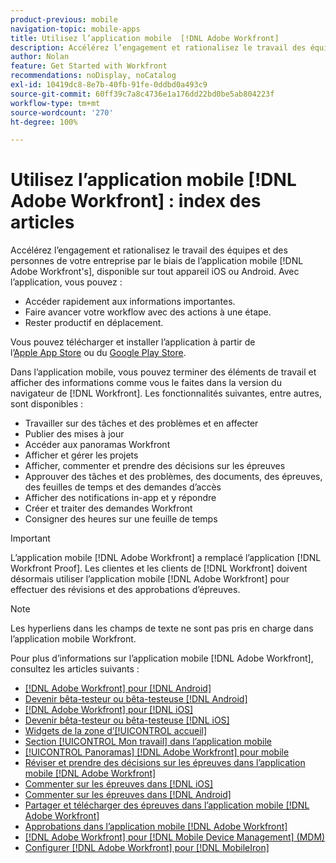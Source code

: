```yaml
---
product-previous: mobile
navigation-topic: mobile-apps
title: Utilisez l’application mobile  [!DNL Adobe Workfront]
description: Accélérez l’engagement et rationalisez le travail des équipes et des personnes de votre entreprise par le biais d’application mobile  [!DNL Adobe Workfront's] , disponible sur tout appareil iOS ou Android.
author: Nolan
feature: Get Started with Workfront
recommendations: noDisplay, noCatalog
exl-id: 10419dc8-8e7b-40fb-91fe-0ddbd0a493c9
source-git-commit: 60ff39c7a8c4736e1a176dd22bd0be5ab804223f
workflow-type: tm+mt
source-wordcount: '270'
ht-degree: 100%

---
```


# Utilisez l’application mobile [!DNL Adobe Workfront] : index des articles

<!-- Audited: 2/2024 -->

Accélérez l’engagement et rationalisez le travail des équipes et des personnes de votre entreprise par le biais de l’application mobile [!DNL Adobe Workfront's], disponible sur tout appareil iOS ou Android. Avec l’application, vous pouvez :

* Accéder rapidement aux informations importantes.
* Faire avancer votre workflow avec des actions à une étape.
* Rester productif en déplacement.

Vous pouvez télécharger et installer l’application à partir de l’[Apple App Store](https://apps.apple.com/fr/app/adobe-workfront/id1033282981) ou du [Google Play Store](https://play.google.com/store/apps/details?id=com.workfront.android.aware).

Dans l’application mobile, vous pouvez terminer des éléments de travail et afficher des informations comme vous le faites dans la version du navigateur de [!DNL Workfront]. Les fonctionnalités suivantes, entre autres, sont disponibles :

* Travailler sur des tâches et des problèmes et en affecter
* Publier des mises à jour
* Accéder aux panoramas Workfront
* Afficher et gérer les projets
* Afficher, commenter et prendre des décisions sur les épreuves
* Approuver des tâches et des problèmes, des documents, des épreuves, des feuilles de temps et des demandes d’accès
* Afficher des notifications in-app et y répondre
* Créer et traiter des demandes Workfront
* Consigner des heures sur une feuille de temps

>[!IMPORTANT]
>
>L’application mobile [!DNL Adobe Workfront] a remplacé l’application [!DNL Workfront Proof]. Les clientes et les clients de [!DNL Workfront] doivent désormais utiliser l’application mobile [!DNL Adobe Workfront] pour effectuer des révisions et des approbations d’épreuves.

>[!NOTE]
>
>Les hyperliens dans les champs de texte ne sont pas pris en charge dans l’application mobile Workfront.

Pour plus d’informations sur l’application mobile [!DNL Adobe Workfront], consultez les articles suivants :

* [[!DNL Adobe Workfront] pour  [!DNL Android]](../../../workfront-basics/mobile-apps/using-the-workfront-mobile-app/workfront-for-android.md)
* [Devenir bêta-testeur ou bêta-testeuse  [!DNL Android] ](../../../workfront-basics/mobile-apps/using-the-workfront-mobile-app/android-beta-tester.md)
* [[!DNL Adobe Workfront] pour  [!DNL iOS]](../../../workfront-basics/mobile-apps/using-the-workfront-mobile-app/workfront-for-ios.md)
* [Devenir bêta-testeur ou bêta-testeuse  [!DNL iOS] ](../../../workfront-basics/mobile-apps/using-the-workfront-mobile-app/ios-beta-tester.md)
* [Widgets de la zone d’[!UICONTROL accueil]](../../../workfront-basics/mobile-apps/using-the-workfront-mobile-app/home-area-widgets-mobile.md)
* [Section [!UICONTROL Mon travail] dans l’application mobile](../../../workfront-basics/mobile-apps/using-the-workfront-mobile-app/my-work-section-mobile.md)
* [[!UICONTROL Panoramas] [!DNL Adobe Workfront] pour mobile](/help/quicksilver/workfront-basics/mobile-apps/using-the-workfront-mobile-app/mobile-boards.md)
* [Réviser et prendre des décisions sur les épreuves dans l’application mobile  [!DNL Adobe Workfront] ](../../../workfront-basics/mobile-apps/using-the-workfront-mobile-app/work-with-proofs-in-mobile-app.md)
* [Commenter sur les épreuves dans  [!DNL iOS]](../../../workfront-basics/mobile-apps/using-the-workfront-mobile-app/comment-on-proofs-ios.md)
* [Commenter sur les épreuves dans  [!DNL Android]](../../../workfront-basics/mobile-apps/using-the-workfront-mobile-app/comment-on-proofs-android.md)
* [Partager et télécharger des épreuves dans l’application mobile  [!DNL Adobe Workfront] ](../../../workfront-basics/mobile-apps/using-the-workfront-mobile-app/share-proofs-mobile.md)
* [Approbations dans l’application mobile  [!DNL Adobe Workfront] ](../../../workfront-basics/mobile-apps/using-the-workfront-mobile-app/approvals-in-mobile-app.md)
* [[!DNL Adobe Workfront] pour [!DNL Mobile Device Management] (MDM)](../../../workfront-basics/mobile-apps/using-the-workfront-mobile-app/wf-mdm.md)
* [Configurer  [!DNL Adobe Workfront]  pour  [!DNL MobileIron]](../../../workfront-basics/mobile-apps/using-the-workfront-mobile-app/wf-mobileiron-configs.md)

